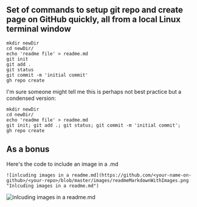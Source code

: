 ## Set of commands to setup git repo and create page on GitHub quickly, all from a local Linux terminal window

```
mkdir newDir
cd newDir/
echo 'readme file' > readme.md
git init
git add .
git status
git commit -m 'initial commit'
gh repo create
```

I'm sure someone might tell me this is perhaps not best practice but a condensed version:
```
mkdir newDir
cd newDir/
echo 'readme file' > readme.md 
git init; git add .; git status; git commit -m 'initial commit';
gh repo create
```

## As a bonus
Here's the code to include an image in a .md
```
![inlcuding images in a readme.md](https://github.com/<your-name-on-github>/<your-repo>/blob/master/images/readmeMarkdownWithImages.png "Inlcuding images in a readme.md")
```

![inlcuding images in a readme.md](https://github.com/adasMatt/newDir/blob/master/images/terminalScreenshot.jpg "Inlcuding images in a readme.md")
